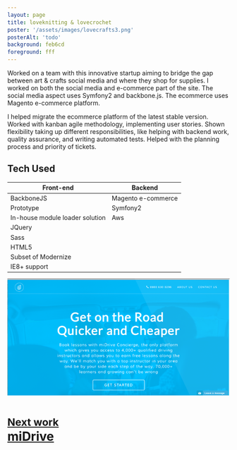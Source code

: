 ```yaml
---
layout: page
title: loveknitting & lovecrochet
poster: '/assets/images/lovecrafts3.png'
posterAlt: 'todo'
background: feb6cd
foreground: fff
---
```


Worked on a team with this innovative startup aiming to bridge the gap between 
art & crafts social media and where they shop for supplies. I worked on both 
the social media and e-commerce part of the site. The social media aspect uses 
Symfony2 and backbone.js. The ecommerce uses Magento e-commerce platform.

I helped migrate the ecommerce platform of the latest stable version. Worked 
with kanban agile methodology, implementing user stories. Shown flexibility 
taking up different responsibilities, like helping with backend work, quality 
assurance, and writing automated tests. Helped with the planning process and 
priority of tickets.


## <small><i class="fas fa-server"></i></small> Tech Used

| Front-end | Backend |
|-----------|---------|
| BackboneJS|  Magento e-commerce |
| Prototype | Symfony2 |
| In-house module loader solution | Aws |
| JQuery    |         |
| Sass      |         |
| HTML5     |         |
| Subset of Modernize |
| IE8+ support        |


<div class="is-flex lk-pages-next-work">
  <a class="lk-image-container" role="link" href="{{ site.baseurl }}{% link works/midrive.md %}">           
    <img src="/assets/images/mi2.png" alt="sample image from my workat miDrive">
    <div class="overlay">
      <h1>
        <small>Next work <i class="fas fa-long-arrow-alt-right"></i></small><br/>
        miDrive
      </h1>
    <div>
    
</div>